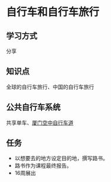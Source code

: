 # 自行车和自行车旅行

## 学习方式
分享
## 知识点
全球的自行车旅行、中国的自行车旅行
## 公共自行车系统
共享单车、[厦门空中自行车道](https://v.qq.com/x/page/n0362db3z15.html)
## 任务
- 以想要去的地方设定目的地，撰写路书。
- 路书作为课程最终报告。
- 16周展出

